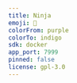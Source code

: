 ```yaml
---
title: Ninja
emoji: 🥷
colorFrom: purple
colorTo: indigo
sdk: docker
app_port: 7999
pinned: false
license: gpl-3.0
---
```

